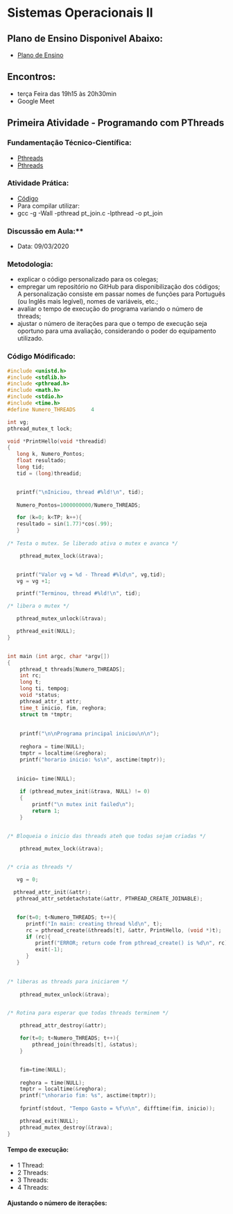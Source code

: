 # Sistemas Operacionais II
## Plano de Ensino Disponivel Abaixo:
* [Plano de Ensino](http://olaria.ucpel.edu.br/soii/lib/exe/fetch.php?media=plano-soii-2021-1.pdf)

## Encontros: 
* terça Feira das 19h15 às 20h30min
* Google Meet

## Primeira Atividade - Programando com PThreads
### Fundamentação Técnico-Científica:
* <a href="https://computing.llnl.gov/tutorials/pthreads/" target="_blank">Pthreads</a>
* <a href="http://pages.cs.wisc.edu/~travitch/pthreads_primer.html" target="_blank">Pthreads</a>
### Atividade Prática:
* <a href="/soii/lib/exe/fetch.php?media=pt_join.zip" download>Código</a>
* Para compilar utilizar:
* gcc -g -Wall -pthread pt_join.c -lpthread -o pt_join
### Discussão em Aula:**
* Data: 09/03/2020
### Metodologia: 
* explicar o código personalizado para os colegas; 
* empregar um repositório no GitHub para disponibilização dos códigos; A personalização consiste em passar nomes de funções para Português (ou Inglês mais legível), nomes de variáveis, etc.;
* avaliar o tempo de execução do programa variando o número de threads;
* ajustar o número de iterações para que o tempo de execução seja oportuno para uma avaliação, considerando o poder do equipamento utilizado.

### Código Módificado:
~~~C
#include <unistd.h>
#include <stdlib.h>
#include <pthread.h>
#include <math.h>
#include <stdio.h>
#include <time.h>
#define Numero_THREADS     4

int vg;
pthread_mutex_t lock;

void *PrintHello(void *threadid)
{
   long k, Numero_Pontos;
   float resultado;
   long tid;
   tid = (long)threadid;


   printf("\nIniciou, thread #%ld!\n", tid);
   
   Numero_Pontos=1000000000/Numero_THREADS;

   for (k=0; k<TP; k++){
   resultado = sin(1.77)*cos(.99);
   }
    
/* Testa o mutex. Se liberado ativa o mutex e avanca */

    pthread_mutex_lock(&trava);


   printf("Valor vg = %d - Thread #%ld\n", vg,tid);
   vg = vg +1;

   printf("Terminou, thread #%ld!\n", tid);

/* libera o mutex */

   pthread_mutex_unlock(&trava); 

   pthread_exit(NULL);
}


int main (int argc, char *argv[])
{
    pthread_t threads[Numero_THREADS];
    int rc;
    long t;
    long ti, tempog;
    void *status;
    pthread_attr_t attr;
    time_t inicio, fim, reghora;
    struct tm *tmptr;
    
    
    printf("\n\nPrograma principal iniciou\n\n");
    
    reghora = time(NULL);
    tmptr = localtime(&reghora);
    printf("horario inicio: %s\n", asctime(tmptr));
    
    
   inicio= time(NULL);

    if (pthread_mutex_init(&trava, NULL) != 0)
    {
        printf("\n mutex init failed\n");
        return 1;
    }


/* Bloqueia o inicio das threads ateh que todas sejam criadas */

    pthread_mutex_lock(&trava);


/* cria as threads */

   vg = 0;

  pthread_attr_init(&attr);
   pthread_attr_setdetachstate(&attr, PTHREAD_CREATE_JOINABLE);


   for(t=0; t<Numero_THREADS; t++){
      printf("In main: creating thread %ld\n", t);
      rc = pthread_create(&threads[t], &attr, PrintHello, (void *)t);
      if (rc){
         printf("ERROR; return code from pthread_create() is %d\n", rc);
         exit(-1);
      }
   }
    

/* liberas as threads para iniciarem */
 
    pthread_mutex_unlock(&trava);


/* Rotina para esperar que todas threads terminem */

 	pthread_attr_destroy(&attr);

	for(t=0; t<Numero_THREADS; t++){
	    pthread_join(threads[t], &status);
	}


    fim=time(NULL);
    
    reghora = time(NULL);
    tmptr = localtime(&reghora);
    printf("\nhorario fim: %s", asctime(tmptr));
    
    fprintf(stdout, "Tempo Gasto = %f\n\n", difftime(fim, inicio));

    pthread_exit(NULL);
    pthread_mutex_destroy(&trava);
}

~~~

#### Tempo de execução:
* 1 Thread:
* 2 Threads:
* 3 Threads:
* 4 Threads:

#### Ajustando o número de iterações:
